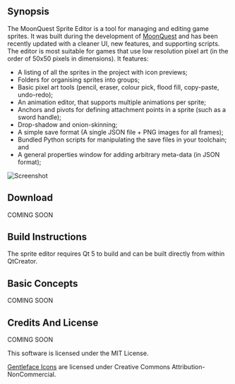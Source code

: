 ## Synopsis

The MoonQuest Sprite Editor is a tool for managing and editing game sprites. It was built during the development of [MoonQuest](https://www.playmoonquest.com) and has been recently updated with a cleaner UI, new features, and supporting scripts. 
The editor is most suitable for games that use low resolution pixel art (in the order of 50x50 pixels in dimensions). It features:

* A listing of all the sprites in the project with icon previews;
* Folders for organising sprites into groups;
* Basic pixel art tools (pencil, eraser, colour pick, flood fill, copy-paste, undo-redo);
* An animation editor, that supports multiple animations per sprite;
* Anchors and pivots for defining attachment points in a sprite (such as a sword handle);
* Drop-shadow and onion-skinning;
* A simple save format (A single JSON file + PNG images for all frames);
* Bundled Python scripts for manipulating the save files in your toolchain; and
* A general properties window for adding arbitrary meta-data (in JSON format);

![Screenshot](https://github.com/eigenbom/moonquest-sprite-editor/raw/origin/master/screenshots/screenshot.png "Screenshot")

## Download

COMING SOON

## Build Instructions

The sprite editor requires Qt 5 to build and can be built directly from within QtCreator.

## Basic Concepts

COMING SOON

## Credits And License

COMING SOON

This software is licensed under the MIT License.

[Gentleface Icons](http://www.gentleface.com/free_icon_set.html) are licensed under Creative Commons Attribution-NonCommercial.

